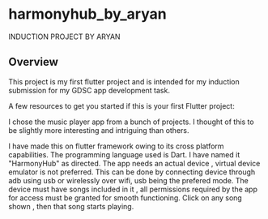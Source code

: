# harmonyhub_by_aryan
INDUCTION PROJECT BY ARYAN 

## Overview

This project is my first flutter project and is intended for my induction submission for my GDSC app development task.

A few resources to get you started if this is your first Flutter project:

I chose the music player app from a bunch of projects. I thought of this to be slightly more interesting and intriguing than others.


I have made this on flutter framework owing to its cross platform capabilities. The programming language used is Dart. I have named it "HarmonyHub" as directed.
The app needs an actual device , virtual device emulator is not preferred. This can be done by connecting device through adb using usb or wirelessly over wifi, usb being the prefered mode. The device must have songs included in it , all permissions required by the app for access must be granted for smooth functioning. Click on any song shown , then that song starts playing. 